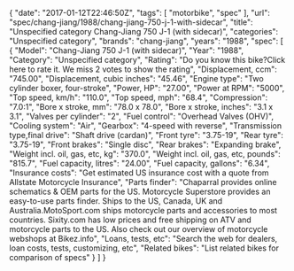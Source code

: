 {
    "date": "2017-01-12T22:46:50Z",
    "tags": [
        "motorbike",
        "spec"
    ],
    "url": "spec\/chang-jiang\/1988\/chang-jiang-750-j-1-with-sidecar",
    "title": "Unspecified category Chang-Jiang 750 J-1 (with sidecar)",
    "categories": "Unspecified category",
    "brands": "chang-jiang",
    "years": "1988",
    "spec": [
        {
            "Model": "Chang-Jiang 750 J-1 (with sidecar)",
            "Year": "1988",
            "Category": "Unspecified category",
            "Rating": "Do you know this bike?Click here to rate it. We miss 2 votes to show the rating",
            "Displacement, ccm": "745.00",
            "Displacement, cubic inches": "45.46",
            "Engine type": "Two cylinder boxer, four-stroke",
            "Power, HP": "27.00",
            "Power at RPM": "5000",
            "Top speed, km\/h": "110.0",
            "Top speed, mph": "68.4",
            "Compression": "7.0:1",
            "Bore x stroke, mm": "78.0 x 78.0",
            "Bore x stroke, inches": "3.1 x 3.1",
            "Valves per cylinder": "2",
            "Fuel control": "Overhead Valves (OHV)",
            "Cooling system": "Air",
            "Gearbox": "4-speed with reverse",
            "Transmission type,final drive": "Shaft drive (cardan)",
            "Front tyre": "3.75-19",
            "Rear tyre": "3.75-19",
            "Front brakes": "Single disc",
            "Rear brakes": "Expanding brake",
            "Weight incl. oil, gas, etc, kg": "370.0",
            "Weight incl. oil, gas, etc, pounds": "815.7",
            "Fuel capacity, litres": "24.00",
            "Fuel capacity, gallons": "6.34",
            "Insurance costs": "Get estimated US insurance cost with a quote from Allstate Motorcycle Insurance",
            "Parts finder": "Chaparral provides online schematics & OEM parts for the US.   Motorcycle Superstore provides an easy-to-use parts finder. Ships to the US, Canada, UK and Australia.MotoSport.com ships motorcycle parts and accessories to most countries.    Sixity.com has low prices and free shipping on ATV and motorcycle parts to the US. Also check out our overview of motorcycle webshops at Bikez.info",
            "Loans, tests, etc": "Search the web for dealers, loan costs, tests, customizing, etc",
            "Related bikes": "List related bikes for comparison of specs"
        }
    ]
}